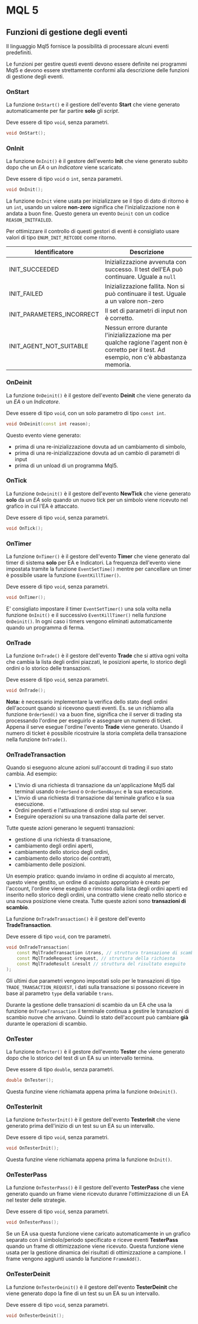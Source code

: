 # MQL 5

## Funzioni di gestione degli eventi

Il linguaggio Mql5 fornisce la possibilità di processare alcuni eventi predefiniti.

Le funzioni per gestire questi eventi devono essere definite nei programmi Mql5 e devono essere strettamente conformi alla descrizione delle funzioni di gestione degli eventi.

### OnStart

La funzione `OnStart()` e il gestiore dell'evento **Start** che viene generato automaticamente per far partire **solo** gli *script*.

Deve essere di tipo `void`, senza parametri.

```C++
void OnStart();
```

### OnInit

La funzione `OnInit()` è il gestore dell'evento **Init** che viene generato subito dopo che un *EA* o un *Indicatore* viene scaricato.

Deve essere di tipo `void` o `int`, senza parametri.

```C++
void OnInit();
```

La funzione `OnInit` viene usata per inizializzare se il tipo di dato di ritorno è un `int`, usando un valore **non-zero** significa che l'inizializzazione non è andata a buon fine. Questo genera un evento `Deinit` con un codice `REASON_INITFAILED`.

Per ottimizzare il controllo di questi gestori di eventi è consigliato usare valori di tipo `ENUM_INIT_RETCODE` come ritorno.

| Identificatore | Descrizione |
| - | - |
| INIT_SUCCEEDED | Inizializzazione avvenuta con successo. Il test dell'EA può continuare. Uguale a `null` |
| INIT_FAILED | Inizializzazione fallita. Non si può continuare il test. Uguale a un valore non-zero |
| INIT_PARAMETERS_INCORRECT | Il set di parametri di input non è corretto. |
| INIT_AGENT_NOT_SUITABLE | Nessun errore durante l'inizializzazione ma per qualche ragione l'agent non è corretto per il test. Ad esempio, non c'è abbastanza memoria. |

### OnDeinit

La funzione `OnDeinit()` è il gestore dell'evento **Deinit** che viene generato da un *EA* o un *Indicatore*.

Deve essere di tipo `void`, con un solo parametro di tipo `const int`.

```C++
void OnDeinit(const int reason);
```

Questo evento viene generato:

* prima di una re-inizializzazione dovuta ad un cambiamento di simbolo,
* prima di una re-inizializzazione dovuta ad un cambio di parametri di input
* prima di un unload di un programma Mql5.

### OnTick

La funzione `OnDeinit()` è il gestore dell'evento **NewTick** che viene generato **solo** da un *EA* solo quando un nuovo tick per un simbolo viene ricevuto nel grafico in cui l'EA è attaccato.

Deve essere di tipo `void`, senza parametri.

```C++
void OnTick();
```

### OnTimer

La funzione `OnTimer()` è il gestore dell'evento **Timer** che viene generato dal timer di sistema **solo** per EA e Indicatori. La frequenza dell'evento viene impostata tramite la funzione `EventSetTime()` mentre per cancellare un timer è possibile usare la funzione `EventKillTimer()`.

Deve essere di tipo `void`, senza parametri.

```C++
void OnTimer();
```

E' consigliato impostare il timer `EventSetTimer()` una sola volta nella funzione `OnInit()` e il successivo `EventKillTimer()` nella funzione `OnDeinit()`. In ogni caso i timers vengono eliminati automaticamente quando un programma di ferma.

### OnTrade

La funzione `OnTrade()` è il gestore dell'evento **Trade** che si attiva ogni volta che cambia la lista degli ordini piazzati, le posizioni aperte, lo storico degli ordini o lo storico delle transazioni.

Deve essere di tipo `void`, senza parametri.

```C++
void OnTrade();
```

**Nota:** è necessario implementare la verifica dello stato degli ordini dell'account quando si ricevono questi eventi. Es. se un richiamo alla funzione `OrderSend()` va a buon fine, significa che il server di trading sta processando l'ordine per eseguirlo e assegnare un numero di ticket. Appena il serve esegue l'ordine l'evento **Trade** viene generato. Usando il numero di ticket è possibile ricostruire la storia completa della transazione nella funzione `OnTrade()`.

### OnTradeTransaction

Quando si eseguono alcune azioni sull'account di trading il suo stato cambia. Ad esempio:

* L'invio di una richiesta di transazione da un'applicazione Mql5 dal terminal usando `OrderSend` o `OrderSendAsync` e la sua esecuzione.
* L'invio di una richiesta di transazione dal teminale grafico e la sua esecuzione.
* Ordini pendenti e l'attivazione di ordini stop sul server.
* Eseguire operazioni su una transazione dalla parte del server.

Tutte queste azioni generano le seguenti transazioni:

* gestione di una richiesta di transazione,
* cambiamento degli ordini aperti,
* cambiamento dello storico degli ordini,
* cambiamento dello storico dei contratti,
* cambiamento delle posizioni.

Un esempio pratico: quando inviamo in ordine di acquisto al mercato, questo viene gestito, un ordine di acquisto appropriato è creato per l'account, l'ordine viene eseguito e rimosso dalla lista degli ordini aperti ed inserito nello storico degli ordini, una contratto viene creato nello storico e una nuova posizione viene creata. Tutte queste azioni sono **transazioni di scambio**.

La funzione `OnTradeTransaction()` è il gestore dell'evento **TradeTransaction**.

Deve essere di tipo `void`, con tre parametri.

```C++
void OnTradeTransaction(
    const MqlTradeTransaction &trans, // struttura transazione di scambio
    const MqlTradeRequest &request, // struttura della richiesta
    const MqlTradeResult &result // struttura del risultato eseguito
);
```

Gli ultimi due parametri vengono impostati solo per le transazioni di tipo `TRADE_TRANSACTION_REQUEST`, i dati sulla transazione si possono ricevere in base al parametro `type` della variabile `trans`.

Durante la gestione delle transazioni di scambio da un EA che usa la funzione `OnTradeTransaction` il terminale continua a gestire le transazioni di scambio nuove che arrivano. Quindi lo stato dell'account può cambiare **già** durante le operazioni di scambio.

### OnTester

La funzione `OnTester()` è il gestore dell'evento **Tester** che viene generato dopo che lo storico del test di un EA su un intervallo termina.

Deve essere di tipo `double`, senza parametri.

```C++
double OnTester();
```

Questa funzine viene richiamata appena prima la funzione `OnDeinit()`.

### OnTesterInit

La funzione `OnTesterInit()` è il gestore dell'evento **TesterInit** che viene generato prima dell'inizio di un test su un EA su un intervallo.

Deve essere di tipo `void`, senza parametri.

```C++
void OnTesterInit();
```

Questa funzine viene richiamata appena prima la funzione `OnInit()`.

### OnTesterPass

La funzione `OnTesterPass()` è il gestore dell'evento **TesterPass** che viene generato quando un frame viene ricevuto duranre l'ottimizzazione di un EA nel tester delle strategie.

Deve essere di tipo `void`, senza parametri.

```C++
void OnTesterPass();
```

Se un EA usa questa funzione viene caricato automaticamente in un grafico separato con il simbolo/periodo specificato e riceve eventi **TesterPass** quando un frame di ottimizzazione viene ricevuto. Questa funzione viene usata per la gestione dinamica dei risultati di ottimizzazione a campione. I frame vengono aggiunti usando la funzione `FrameAdd()`.

### OnTesterDeinit

La funzione `OnTesterDeinit()` è il gestore dell'evento **TesterDeinit** che viene generato dopo la fine di un test su un EA su un intervallo.

Deve essere di tipo `void`, senza parametri.

```C++
void OnTesterDeinit();
```
